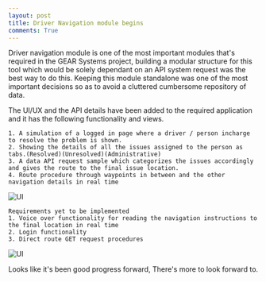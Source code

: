 ```yaml
---
layout: post
title: Driver Navigation module begins
comments: True
---
```


Driver navigation module is one of the most important modules that's required in the GEAR Systems project, building a modular structure for this tool which would be solely dependant on an API system request was the best way to do this. Keeping this module standalone was one of the most important decisions so as to avoid a cluttered cumbersome repository of data.

The UI/UX and the API details have been added to the required application and it has the following functionality and views.
```
1. A simulation of a logged in page where a driver / person incharge to resolve the problem is shown.
2. Showing the details of all the issues assigned to the person as tabs.(Resolved)(Unresolved)(Administrative)
3. A data API request sample which categorizes the issues accordingly and gives the route to the final issue location.
4. Route procedure through waypoints in between and the other navigation details in real time
```

![UI]({{site.url|append:site.baseurl}}/public/img/issues.png)
```
Requirements yet to be implemented
1. Voice over functionality for reading the navigation instructions to the final location in real time
2. Login functionality
3. Direct route GET request procedures
```

![UI]({{site.url|append:site.baseurl}}/public/img/drivernavigation.png)

Looks like it's been good progress forward, There's more to look forward to.